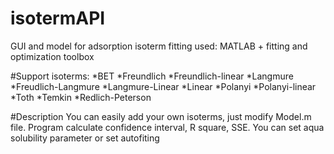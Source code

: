 # isotermAPI
GUI and model for adsorption isoterm fitting
used: MATLAB + fitting and optimization toolbox

#Support isoterms:
*BET
*Freundlich
*Freundlich-linear
*Langmure
*Freudlich-Langmure
*Langmure-Linear
*Linear
*Polanyi
*Polanyi-linear
*Toth
*Temkin
*Redlich-Peterson

#Description
You can easily add your own isoterms, just modify Model.m file.
Program calculate confidence interval, R square, SSE.
You can set aqua solubility parameter or set autofiting